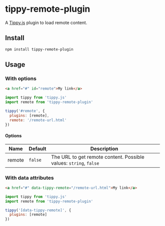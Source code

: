 # tippy-remote-plugin
A [Tippy.js](https://github.com/atomiks/tippyjs) plugin to load remote content.

## Install
```sh
npm install tippy-remote-plugin
```

## Usage
### With options
```html
<a href="#" id="remote">My link</a>
```

```js
import tippy from 'tippy.js'
import remote from 'tippy-remote-plugin'

tippy('#remote', {
  plugins: [remote],
  remote: '/remote-url.html'
})
```

#### Options
| Name   | Default | Description                                                       |
| ------ | ------- | ----------------------------------------------------------------- |
| remote | `false` | The URL to get remote content. Possible values: `string`, `false` |

### With data attributes
```html
<a href="#" data-tippy-remote="/remote-url.html">My link</a>
```

```js
import tippy from 'tippy.js'
import remote from 'tippy-remote-plugin'

tippy('[data-tippy-remote]', {
  plugins: [remote]
})
```
